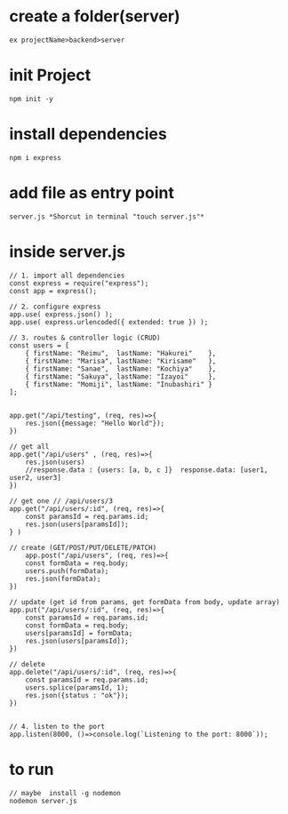 # create a folder(server) 
    ex projectName>backend>server
# init Project
    npm init -y
# install dependencies 
    npm i express
# add file as entry point
    server.js *Shorcut in terminal "touch server.js"*

# inside server.js
    // 1. import all dependencies  
    const express = require("express");
    const app = express();

    // 2. configure express
    app.use( express.json() );
    app.use( express.urlencoded({ extended: true }) );

    // 3. routes & controller logic (CRUD)
    const users = [
        { firstName: "Reimu",  lastName: "Hakurei"    },
        { firstName: "Marisa", lastName: "Kirisame"   },
        { firstName: "Sanae",  lastName: "Kochiya"    },
        { firstName: "Sakuya", lastName: "Izayoi"     },
        { firstName: "Momiji", lastName: "Inubashiri" }
    ];


    app.get("/api/testing", (req, res)=>{
        res.json({message: "Hello World"});
    })

    // get all
    app.get("/api/users" , (req, res)=>{
        res.json(users) 
        //response.data : {users: [a, b, c ]}  response.data: [user1, user2, user3]
    })

    // get one // /api/users/3
    app.get("/api/users/:id", (req, res)=>{
        const paramsId = req.params.id;
        res.json(users[paramsId]);
    } )

    // create (GET/POST/PUT/DELETE/PATCH)
        app.post("/api/users", (req, res)=>{
        const formData = req.body;
        users.push(formData);
        res.json(formData);
    })

    // update (get id from params, get formData from body, update array)
    app.put("/api/users/:id", (req, res)=>{
        const paramsId = req.params.id;
        const formData = req.body;
        users[paramsId] = formData;
        res.json(users[paramsId]);
    })

    // delete
    app.delete("/api/users/:id", (req, res)=>{
        const paramsId = req.params.id;
        users.splice(paramsId, 1);
        res.json({status : "ok"});
    })


    // 4. listen to the port
    app.listen(8000, ()=>console.log(`Listening to the port: 8000`));


# to run
    // maybe  install -g nodemon
    nodemon server.js
